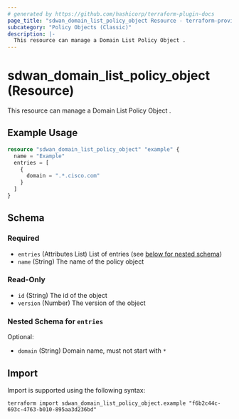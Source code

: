 ```yaml
---
# generated by https://github.com/hashicorp/terraform-plugin-docs
page_title: "sdwan_domain_list_policy_object Resource - terraform-provider-sdwan"
subcategory: "Policy Objects (Classic)"
description: |-
  This resource can manage a Domain List Policy Object .
---
```


# sdwan_domain_list_policy_object (Resource)

This resource can manage a Domain List Policy Object .

## Example Usage

```terraform
resource "sdwan_domain_list_policy_object" "example" {
  name = "Example"
  entries = [
    {
      domain = ".*.cisco.com"
    }
  ]
}
```

<!-- schema generated by tfplugindocs -->
## Schema

### Required

- `entries` (Attributes List) List of entries (see [below for nested schema](#nestedatt--entries))
- `name` (String) The name of the policy object

### Read-Only

- `id` (String) The id of the object
- `version` (Number) The version of the object

<a id="nestedatt--entries"></a>
### Nested Schema for `entries`

Optional:

- `domain` (String) Domain name, must not start with `*`

## Import

Import is supported using the following syntax:

```shell
terraform import sdwan_domain_list_policy_object.example "f6b2c44c-693c-4763-b010-895aa3d236bd"
```
